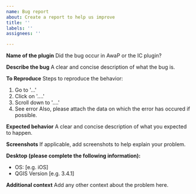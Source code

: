 ```yaml
---
name: Bug report
about: Create a report to help us improve
title: ''
labels: ''
assignees: ''

---
```


**Name of the plugin**
Did the bug occur in AwaP or the IC plugin?

**Describe the bug**
A clear and concise description of what the bug is.

**To Reproduce**
Steps to reproduce the behavior:
1. Go to '...'
2. Click on '....'
3. Scroll down to '....'
4. See error
Also, please attach the data on which the error has occured if possible.

**Expected behavior**
A clear and concise description of what you expected to happen.

**Screenshots**
If applicable, add screenshots to help explain your problem.

**Desktop (please complete the following information):**
 - OS: [e.g. iOS]
 - QGIS Version [e.g. 3.4.1]

**Additional context**
Add any other context about the problem here.
